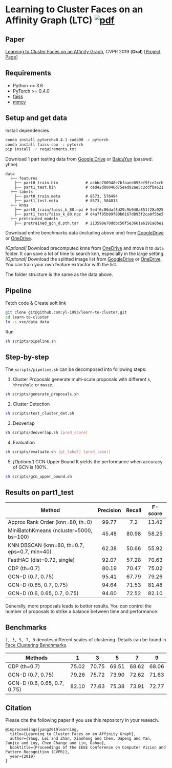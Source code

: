 # Learning to Cluster Faces on an Affinity Graph (LTC) [![pdf](https://img.shields.io/badge/Arxiv-pdf-orange.svg?style=flat)](https://arxiv.org/abs/1904.02749)

## Paper
[Learning to Cluster Faces on an Affinity Graph](https://arxiv.org/abs/1904.02749), CVPR 2019 (**Oral**) [[Project Page](http://yanglei.me/project/ltc)]


## Requirements
* Python >= 3.6
* PyTorch >= 0.4.0
* [faiss](https://github.com/facebookresearch/faiss)
* [mmcv](https://github.com/open-mmlab/mmcv)


## Setup and get data

Install dependencies
```bash
conda install pytorch=0.4.1 cuda90 -c pytorch
conda install faiss-cpu -c pytorch
pip install -r requirements.txt
```

Download 1 part testing data from
[Google Drive](https://drive.google.com/file/d/1npu8Ma9BZDp4Z18ARkitwP0OozAy__aG/view?usp=sharing) or
[BaiduYun](https://pan.baidu.com/s/1LFuUCCw8aH27BH5IHDexEw) (passwd: yhhe).

```
data
  ├── features
    ├── part0_train.bin            # acbbc780948e7bfaaee093ef9fce2ccb
    ├── part1_test.bin             # ced42d80046d75ead82ae5c2cdfba621
  ├── labels
    ├── part0_train.meta           # 8573, 576494
    ├── part1_test.meta            # 8573, 584013
  ├── knns
    ├── part0_train/faiss_k_80.npz # 5e4f6c06daf8d29c9b940a851f28a925
    ├── part1_test/faiss_k_80.npz  # d4a7f95b09f80b0167d893f2ca0f5be5
  ├── pretrained_models
    ├── pretrained_gcn_d.pth.tar   # 213598e70ddbc50f5e3661a6191a8be1
```

Download entire benchmarks data (including above one) from
[GoogleDrive](https://drive.google.com/file/d/10boLBiYq-6wKC_N_71unlMyNrimRjpVa/view?usp=sharing) or
[OneDrive](https://mycuhk-my.sharepoint.com/:u:/g/personal/1155095455_link_cuhk_edu_hk/Ef588F6OV4ZMqqN85Nf-Pv8BcDzSo7DgSG042TA2E4-4CQ?e=ev2Wfl).

*[Optional]* Download precomputed knns from
[OneDrive](https://mycuhk-my.sharepoint.com/:u:/g/personal/1155095455_link_cuhk_edu_hk/ES_cbfT-m_hEqSTdmBSySEIBGN664NsSamq3-9C4b7yQow?e=qMA36g)
and move it to `data` folder.
It can save a lot of time to search knn, especially in the large setting.
*[Optional]* Download the splitted image list from
[GoogleDrive](https://drive.google.com/file/d/1kurPWh6dm3dWQOLqUAeE-fxHrdnjaULB/view?usp=sharing) or
[OneDrive](https://mycuhk-my.sharepoint.com/:u:/g/personal/1155095455_link_cuhk_edu_hk/ET7lHxOXSjtDiMsgqzLK9LgBi_QW0WVzgZdv2UBzE1Bgzg?e=jZ7kCS).
You can train your own feature extractor with the list.

The folder structure is the same as the data above.

## Pipeline

Fetch code & Create soft link
```bash
git clone git@github.com:yl-1993/learn-to-cluster.git
cd learn-to-cluster
ln -s xxx/data data
```

Run
```bash
sh scripts/pipeline.sh
```

## Step-by-step

The `scripts/pipeline.sh` can be decomposed into following steps:

1. Cluster Proposals
generate multi-scale proposals with different `k`, `threshold` or `maxsz`.
```bash
sh scripts/generate_proposals.sh
```

2. Cluster Detection
```bash
sh scripts/test_cluster_det.sh
```

3. Deoverlap
```bash
sh scripts/deoverlap.sh [pred_score]
```

4. Evaluation
```bash
sh scripts/evaluate.sh [gt_label] [pred_label]
```

5. *[Optional]* GCN Upper Bound
It yields the performance when accuracy of GCN is 100%.
```bash
sh scripts/gcn_upper_bound.sh
```


## Results on part1_test

| Method | Precision | Recall | F-score |
| ------ |:---------:|:------:|:-------:|
| Approx Rank Order (knn=80, th=0) | 99.77 | 7.2 | 13.42 |
| MiniBatchKmeans (ncluster=5000, bs=100) | 45.48 | 80.98 | 58.25 |
| KNN DBSCAN (knn=80, th=0.7, eps=0.7, min=40) | 62.38 | 50.66 | 55.92 |
| FastHAC (dist=0.72, single) | 92.07 | 57.28 | 70.63 |
| CDP (th=0.7)      | 80.19 | 70.47 | 75.02 |
| GCN-D (0.7, 0.75) | 95.41 | 67.79 | 79.26 |
| GCN-D (0.65, 0.7, 0.75) | 94.64 | 71.53 | 81.48 |
| GCN-D (0.6, 0.65, 0.7, 0.75) | 94.60 | 72.52 | 82.10 |

Generally, more proposals leads to better results.
You can control the number of proposals to strike a balance between time and performance.


## Benchmarks

`1, 3, 5, 7, 9` denotes different scales of clustering.
Details can be found in [Face Clustering Benchmarks](https://github.com/yl-1993/learn-to-cluster/wiki/Face-Clustering-Benchmarks).

| Methods | 1 | 3 | 5 | 7 | 9 |
| ------- |:-:|:-:|:-:|:-:|:-:|
| CDP (th=0.7)      | 75.02 | 70.75 | 69.51 | 68.62 | 68.06 |
| GCN-D (0.7, 0.75) | 79.26 | 75.72 | 73.90 | 72.62 | 71.63 |
| GCN-D (0.6, 0.65, 0.7, 0.75) | 82.10 | 77.63 | 75.38 | 73.91 | 72.77 |


## Citation
Please cite the following paper if you use this repository in your reseach.

```
@inproceedings{yang2019learning,
  title={Learning to Cluster Faces on an Affinity Graph},
  author={Yang, Lei and Zhan, Xiaohang and Chen, Dapeng and Yan, Junjie and Loy, Chen Change and Lin, Dahua},
  booktitle={Proceedings of the IEEE Conference on Computer Vision and Pattern Recognition (CVPR)},
  year={2019}
}
```
